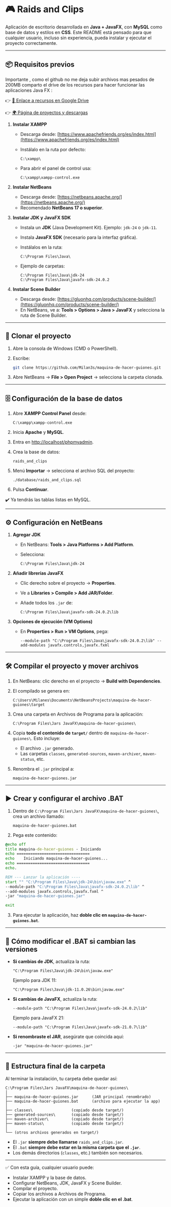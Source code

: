 
# 🎮 Raids and Clips

Aplicación de escritorio desarrollada en **Java + JavaFX**, con **MySQL** como base de datos y estilos en **CSS**.
Este README está pensado para que cualquier usuario, incluso sin experiencia, pueda instalar y ejecutar el proyecto correctamente.

---

## 📦 Requisitos previos

Importante , como el github no me deja subir archivos mas pesados de 200MB comparto el drive de los recursos para hacer funcionar las aplicaciones Java FX :  

👉 [📂 Enlace a recursos en Google Drive](https://drive.google.com/drive/u/0/folders/1Ohg2pPctoHHeIcJg0N4FlschER5sc1bO)

👉 [🌍 Página de proyectos y descargas](https://dmilanes.es/proyectos)


1. **Instalar XAMPP**

   * Descarga desde: [https://www.apachefriends.org/es/index.html](https://www.apachefriends.org/es/index.html)
   * Instálalo en la ruta por defecto:

     ```
     C:\xampp\
     ```
   * Para abrir el panel de control usa:

     ```
     C:\xampp\xampp-control.exe
     ```

2. **Instalar NetBeans**

   * Descarga desde: [https://netbeans.apache.org/](https://netbeans.apache.org/)
   * Recomendado **NetBeans 17 o superior**.

3. **Instalar JDK y JavaFX SDK**

   * Instala un **JDK** (Java Development Kit). Ejemplo: `jdk-24` o `jdk-11`.
   * Instala **JavaFX SDK** (necesario para la interfaz gráfica).
   * Instálalos en la ruta:

     ```
     C:\Program Files\Java\
     ```
   * Ejemplo de carpetas:

     ```
     C:\Program Files\Java\jdk-24
     C:\Program Files\Java\javafx-sdk-24.0.2
     ```

4. **Instalar Scene Builder**

   * Descarga desde: [https://gluonhq.com/products/scene-builder/](https://gluonhq.com/products/scene-builder/)
   * En NetBeans, ve a:
     **Tools > Options > Java > JavaFX** y selecciona la ruta de Scene Builder.

---

## 🧬 Clonar el proyecto

1. Abre la consola de Windows (CMD o PowerShell).
2. Escribe:

   ```bash
   git clone https://github.com/Milan3s/maquina-de-hacer-guiones.git
   ```
3. Abre NetBeans → **File > Open Project** → selecciona la carpeta clonada.

---

## 🗄️ Configuración de la base de datos

1. Abre **XAMPP Control Panel** desde:

   ```
   C:\xampp\xampp-control.exe
   ```
2. Inicia **Apache** y **MySQL**.
3. Entra en [http://localhost/phpmyadmin](http://localhost/phpmyadmin).
4. Crea la base de datos:

   ```
   raids_and_clips
   ```
5. Menú **Importar** → selecciona el archivo SQL del proyecto:

   ```
   ./database/raids_and_clips.sql
   ```
6. Pulsa **Continuar**.

✔️ Ya tendrás las tablas listas en MySQL.

---

## ⚙️ Configuración en NetBeans

1. **Agregar JDK**

   * En NetBeans: **Tools > Java Platforms > Add Platform**.
   * Selecciona:

     ```
     C:\Program Files\Java\jdk-24
     ```

2. **Añadir librerías JavaFX**

   * Clic derecho sobre el proyecto → **Properties**.
   * Ve a **Libraries > Compile > Add JAR/Folder**.
   * Añade todos los `.jar` de:

     ```
     C:\Program Files\Java\javafx-sdk-24.0.2\lib
     ```

3. **Opciones de ejecución (VM Options)**

   * En **Properties > Run > VM Options**, pega:

     ```
     --module-path "C:\Program Files\Java\javafx-sdk-24.0.2\lib" --add-modules javafx.controls,javafx.fxml
     ```

---

## 🛠️ Compilar el proyecto y mover archivos

1. En NetBeans: clic derecho en el proyecto → **Build with Dependencies**.

2. El compilado se genera en:

   ```
   C:\Users\Milanes\Documents\NetBeansProjects\maquina-de-hacer-guiones\target
   ```

3. Crea una carpeta en Archivos de Programa para la aplicación:

   ```
   C:\Program Files\Jars JavaFX\maquina-de-hacer-guiones\
   ```

4. Copia **todo el contenido de `target/`** dentro de `maquina-de-hacer-guiones\`.
   Esto incluye:

   * El archivo `.jar` generado.
   * Las carpetas `classes`, `generated-sources`, `maven-archiver`, `maven-status`, etc.

5. Renombra el `.jar` principal a:

   ```
   maquina-de-hacer-guiones.jar
   ```

---

## ▶️ Crear y configurar el archivo .BAT

1. Dentro de `C:\Program Files\Jars JavaFX\maquina-de-hacer-guiones\`, crea un archivo llamado:

   ```
   maquina-de-hacer-guiones.bat
   ```

2. Pega este contenido:

```bat
@echo off
title maquina-de-hacer-guiones - Iniciando
echo ================================
echo    Iniciando maquina-de-hacer-guiones...
echo ================================
echo.

REM --- Lanzar la aplicación ----
start "" "C:\Program Files\Java\jdk-24\bin\javaw.exe" ^
--module-path "C:\Program Files\Java\javafx-sdk-24.0.2\lib" ^
--add-modules javafx.controls,javafx.fxml ^
-jar "maquina-de-hacer-guiones.jar"

exit
```

3. Para ejecutar la aplicación, haz **doble clic en `maquina-de-hacer-guiones.bat`**.

---

## 📝 Cómo modificar el .BAT si cambian las versiones

* **Si cambias de JDK**, actualiza la ruta:

  ```
  "C:\Program Files\Java\jdk-24\bin\javaw.exe"
  ```

  Ejemplo para JDK 11:

  ```
  "C:\Program Files\Java\jdk-11.0.26\bin\javaw.exe"
  ```

* **Si cambias de JavaFX**, actualiza la ruta:

  ```
  --module-path "C:\Program Files\Java\javafx-sdk-24.0.2\lib"
  ```

  Ejemplo para JavaFX 21:

  ```
  --module-path "C:\Program Files\Java\javafx-sdk-21.0.7\lib"
  ```

* **Si renombraste el JAR**, asegúrate que coincida aquí:

  ```
  -jar "maquina-de-hacer-guiones.jar"
  ```

---

## 📂 Estructura final de la carpeta

Al terminar la instalación, tu carpeta debe quedar así:

```
C:\Program Files\Jars JavaFX\maquina-de-hacer-guiones\
│
├── maquina-de-hacer-guiones.jar      (JAR principal renombrado)
├── maquina-de-hacer-guiones.bat      (archivo para ejecutar la app)
│
├── classes\                 (copiado desde target/)
├── generated-sources\       (copiado desde target/)
├── maven-archiver\          (copiado desde target/)
├── maven-status\            (copiado desde target/)
│
└── (otros archivos generados en target/)
```

* El `.jar` **siempre debe llamarse** `raids_and_clips.jar`.
* El `.bat` **siempre debe estar en la misma carpeta que el `.jar`**.
* Los demás directorios (`classes`, etc.) también son necesarios.

---

✅ Con esta guía, cualquier usuario puede:

* Instalar XAMPP y la base de datos.
* Configurar NetBeans, JDK, JavaFX y Scene Builder.
* Compilar el proyecto.
* Copiar los archivos a Archivos de Programa.
* Ejecutar la aplicación con un simple **doble clic en el .bat**.
